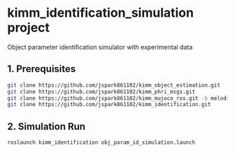 # kimm_identification_simulation project 
Object parameter identification simulator with experimental data

## 1. Prerequisites
```bash
git clone https://github.com/jspark861102/kimm_object_estimation.git
git clone https://github.com/jspark861102/kimm_phri_msgs.git
git clone https://github.com/jspark861102/kimm_mujoco_ros.git -b melodic
git clone https://github.com/jspark861102/kimm_identification.git
```

## 2. Simulation Run
```bash
roslaunch kimm_identification obj_param_id_simulation.launch
```